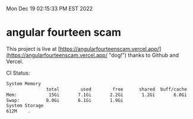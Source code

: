 Mon Dec 19 02:15:33 PM EST 2022

# angular fourteen scam


This project is live at [https://angularfourteenscam.vercel.app/](https://angularfourteenscam.vercel.app/ "dog!") thanks to Github and Vercel.

CI Status: 

```bash
System Memory
               total        used        free      shared  buff/cache   available
Mem:            15Gi       7.1Gi       2.2Gi       1.2Gi       6.0Gi       6.4Gi
Swap:          8.0Gi       6.1Gi       1.9Gi
System Storage
612M	.
